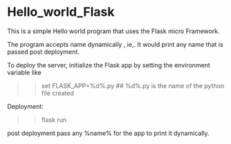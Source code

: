 # Hello_world_Flask


This is a simple Hello world program that uses the Flask micro Framework.

The program accepts name dynamically , ie,. It would print any name that is passed post deployment.


To deploy the server, initialize the Flask app by setting the environment variable like

>> set FLASK_APP=%d%.py      ## %d%.py is the name of the python file created

Deployment:

>> flask run


post deployment pass any %name% for the app to print it dynamically.
